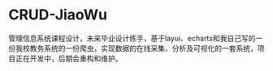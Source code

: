 # CRUD-JiaoWu
管理信息系统课程设计，未来毕业设计练手，基于layui、echarts和我自己写的一份我校教务系统的一份爬虫，实现数据的在线采集、分析及可视化的一套系统，项目正在开发中，后期会重构和维护。